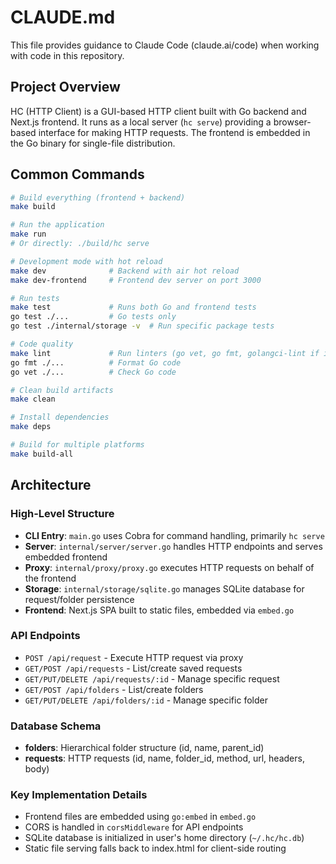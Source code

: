 # CLAUDE.md

This file provides guidance to Claude Code (claude.ai/code) when working with code in this repository.

## Project Overview

HC (HTTP Client) is a GUI-based HTTP client built with Go backend and Next.js frontend. It runs as a local server (`hc serve`) providing a browser-based interface for making HTTP requests. The frontend is embedded in the Go binary for single-file distribution.

## Common Commands

```bash
# Build everything (frontend + backend)
make build

# Run the application
make run
# Or directly: ./build/hc serve

# Development mode with hot reload
make dev              # Backend with air hot reload
make dev-frontend     # Frontend dev server on port 3000

# Run tests
make test             # Runs both Go and frontend tests
go test ./...         # Go tests only
go test ./internal/storage -v  # Run specific package tests

# Code quality
make lint             # Run linters (go vet, go fmt, golangci-lint if installed, npm lint)
go fmt ./...          # Format Go code
go vet ./...          # Check Go code

# Clean build artifacts
make clean

# Install dependencies
make deps

# Build for multiple platforms
make build-all
```

## Architecture

### High-Level Structure
- **CLI Entry**: `main.go` uses Cobra for command handling, primarily `hc serve`
- **Server**: `internal/server/server.go` handles HTTP endpoints and serves embedded frontend
- **Proxy**: `internal/proxy/proxy.go` executes HTTP requests on behalf of the frontend
- **Storage**: `internal/storage/sqlite.go` manages SQLite database for request/folder persistence
- **Frontend**: Next.js SPA built to static files, embedded via `embed.go`

### API Endpoints
- `POST /api/request` - Execute HTTP request via proxy
- `GET/POST /api/requests` - List/create saved requests
- `GET/PUT/DELETE /api/requests/:id` - Manage specific request
- `GET/POST /api/folders` - List/create folders
- `GET/PUT/DELETE /api/folders/:id` - Manage specific folder

### Database Schema
- **folders**: Hierarchical folder structure (id, name, parent_id)
- **requests**: HTTP requests (id, name, folder_id, method, url, headers, body)

### Key Implementation Details
- Frontend files are embedded using `go:embed` in `embed.go`
- CORS is handled in `corsMiddleware` for API endpoints
- SQLite database is initialized in user's home directory (`~/.hc/hc.db`)
- Static file serving falls back to index.html for client-side routing